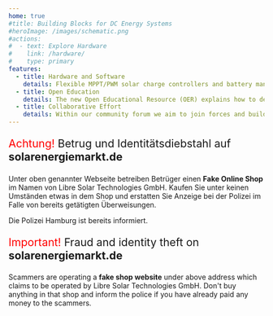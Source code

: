 ```yaml
---
home: true
#title: Building Blocks for DC Energy Systems
#heroImage: /images/schematic.png
#actions:
#  - text: Explore Hardware
#    link: /hardware/
#    type: primary
features:
  - title: Hardware and Software
    details: Flexible MPPT/PWM solar charge controllers and battery management systems (BMS) for Li-ion batteries
  - title: Open Education
    details: The new Open Educational Resource (OER) explains how to develop, produce and use components in DC energy systems
  - title: Collaborative Effort
    details: Within our community forum we aim to join forces and build renewable energy components together
---
```


<p style="font-size:16pt"><span style="color:red">Achtung!</span> Betrug und Identitätsdiebstahl auf <b>solarenergiemarkt.de</b></p>

Unter oben genannter Webseite betreiben Betrüger einen <b>Fake Online Shop</b> im Namen von Libre Solar Technologies GmbH. Kaufen Sie unter keinen Umständen etwas in dem Shop und erstatten Sie Anzeige bei der Polizei im Falle von bereits getätigten Überweisungen.

Die Polizei Hamburg ist bereits informiert.

<p style="font-size:16pt"><span style="color:red">Important!</span> Fraud and identity theft on <b>solarenergiemarkt.de</b></p>

Scammers are operating a <b>fake shop website</b> under above address which claims to be operated by Libre Solar Technologies GmbH. Don't buy anything in that shop and inform the police if you have already paid any money to the scammers.
